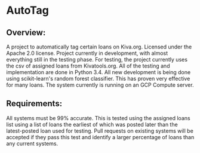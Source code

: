 # AutoTag

## Overview:

A project to automatically tag certain loans on Kiva.org.
Licensed under the Apache 2.0 license. 
Project currently in development, with almost everything still in the testing phase. 
For testing, the project currently uses the csv of assigned loans from Kivatools.org.
All of the testing and implementation are done in Python 3.4.
All new development is being done using scikit-learn's random forest
classifier. This has proven very effective for many loans.
The system currently is running on an GCP Compute server.

## Requirements:
All systems must be 99% accurate. This is tested using the assigned loans list using a list of loans the earliest of which was posted later than the latest-posted loan used for testing.
Pull requests on existing systems will be accepted if they pass this test and identify a larger percentage of loans than any current systems.
